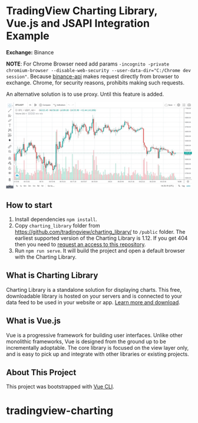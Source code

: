 # TradingView Charting Library, Vue.js and JSAPI Integration Example

**Exchange:** Binance

**NOTE**: For Chrome Browser need add params `-incognito -private chromium-browser --disable-web-security --user-data-dir="C:/Chrome dev session"`. Because [binance-api](https://www.npmjs.com/package/@marcius-capital/binance-api) makes request directly from browser to exchange. Chrome, for security reasons, prohibits making such requests. 

An alternative solution is to use proxy. Until this feature is added.

![tradingview-charting-library-vuejs-jsapi-example](/docs/chart.jpg)

## How to start

1. Install dependencies `npm install`.
2. Copy `charting_library` folder from https://github.com/tradingview/charting_library/ to `/public` folder. The earliest supported version of the Charting Library is 1.12. If you get 404 then you need to [request an access to this repository](https://www.tradingview.com/HTML5-stock-forex-bitcoin-charting-library/).
3. Run `npm run serve`. It will build the project and open a default browser with the Charting Library.

## What is Charting Library

Charting Library is a standalone solution for displaying charts. This free, downloadable library is hosted on your servers and is connected to your data feed to be used in your website or app. [Learn more and download](https://www.tradingview.com/HTML5-stock-forex-bitcoin-charting-library/).

## What is Vue.js

Vue is a progressive framework for building user interfaces. Unlike other monolithic frameworks, Vue is designed from the ground up to be incrementally adoptable. The core library is focused on the view layer only, and is easy to pick up and integrate with other libraries or existing projects.

## About This Project

This project was bootstrapped with [Vue CLI](https://cli.vuejs.org/).
# tradingview-charting

